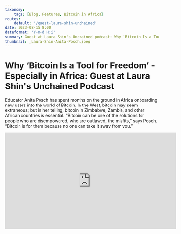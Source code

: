 ```yaml
---
taxonomy:
    tags: [Blog, Features, Bitcoin in Africa]
routes:
    default: '/guest-laura-shin-unchained'
date: 2023-08-15 8:00
dateformat: 'Y-m-d H:i'
summary: Guest at Laura Shin's Unchained podcast: Why ‘Bitcoin Is a Tool for Freedom’ – Especially in Africa.
thumbnail: _Laura-Shin-Anita-Posch.jpeg
---
```


# Why ‘Bitcoin Is a Tool for Freedom’ - Especially in Africa: Guest at Laura Shin's Unchained Podcast

Educator Anita Posch has spent months on the ground in Africa onboarding new users into the world of Bitcoin. In the West, bitcoin may seem extraneous; but in her telling, bitcoin in Zimbabwe, Zambia, and other African countries is essential. “Bitcoin can be one of the solutions for people who are disempowered, who are outlawed, the misfits,” says Posch. “Bitcoin is for them because no one can take it away from you.”

<iframe width="560" height="315" src="https://www.youtube.com/embed/R1IV91XNYxU?si=EeMUhaNsp_inwq3J" title="YouTube video player" frameborder="0" allow="accelerometer; autoplay; clipboard-write; encrypted-media; gyroscope; picture-in-picture; web-share" allowfullscreen></iframe>
